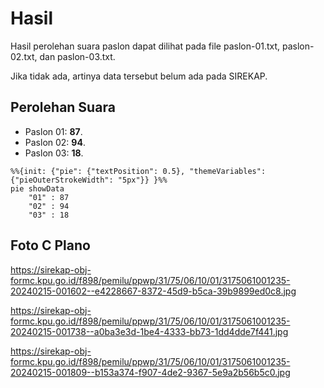 # Hasil

Hasil perolehan suara paslon dapat dilihat pada file paslon-01.txt, paslon-02.txt, dan paslon-03.txt.

Jika tidak ada, artinya data tersebut belum ada pada SIREKAP.

## Perolehan Suara

 * Paslon 01: **87**.
 * Paslon 02: **94**.
 * Paslon 03: **18**.

```mermaid
%%{init: {"pie": {"textPosition": 0.5}, "themeVariables": {"pieOuterStrokeWidth": "5px"}} }%%
pie showData
    "01" : 87
    "02" : 94
    "03" : 18
```
## Foto C Plano

https://sirekap-obj-formc.kpu.go.id/f898/pemilu/ppwp/31/75/06/10/01/3175061001235-20240215-001602--e4228667-8372-45d9-b5ca-39b9899ed0c8.jpg

https://sirekap-obj-formc.kpu.go.id/f898/pemilu/ppwp/31/75/06/10/01/3175061001235-20240215-001738--a0ba3e3d-1be4-4333-bb73-1dd4dde7f441.jpg

https://sirekap-obj-formc.kpu.go.id/f898/pemilu/ppwp/31/75/06/10/01/3175061001235-20240215-001809--b153a374-f907-4de2-9367-5e9a2b56b5c0.jpg
